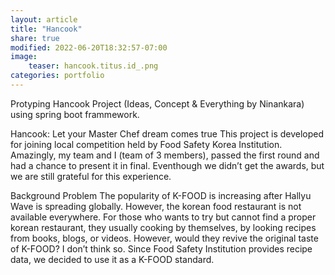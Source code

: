 ```yaml
---
layout: article
title: "Hancook"
share: true
modified: 2022-06-20T18:32:57-07:00
image:
    teaser: hancook.titus.id_.png
categories: portfolio
---
```


Protyping Hancook Project (Ideas, Concept & Everything by Ninankara) using spring boot frammework.

Hancook: Let your Master Chef dream comes true
This project is developed for joining local competition held by Food Safety Korea Institution. Amazingly, my team and I (team of 3 members), passed the first round and had a chance to present it in final. Eventhough we didn’t get the awards, but we are still grateful for this experience.

Background Problem
The popularity of K-FOOD is increasing after Hallyu Wave is spreading globally. However, the korean food restaurant is not available everywhere. For those who wants to try but cannot find a proper korean restaurant, they usually cooking by themselves, by looking recipes from books, blogs, or videos. However, would they revive the original taste of K-FOOD? I don’t think so. Since Food Safety Institution provides recipe data, we decided to use it as a K-FOOD standard.